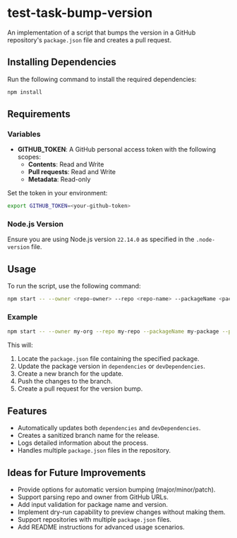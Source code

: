 # test-task-bump-version

An implementation of a script that bumps the version in a GitHub repository's `package.json` file and creates a pull request.

## Installing Dependencies

Run the following command to install the required dependencies:

```bash
npm install
```

## Requirements

### Variables

- **GITHUB_TOKEN**: A GitHub personal access token with the following scopes:
  - **Contents**: Read and Write
  - **Pull requests**: Read and Write
  - **Metadata**: Read-only

Set the token in your environment:

```bash
export GITHUB_TOKEN=<your-github-token>
```

### Node.js Version

Ensure you are using Node.js version `22.14.0` as specified in the `.node-version` file.

## Usage

To run the script, use the following command:

```bash
npm start -- --owner <repo-owner> --repo <repo-name> --packageName <package-name> --packageVersion <new-version>
```

### Example

```bash
npm start -- --owner my-org --repo my-repo --packageName my-package --packageVersion 1.2.3
```

This will:

1. Locate the `package.json` file containing the specified package.
2. Update the package version in `dependencies` or `devDependencies`.
3. Create a new branch for the update.
4. Push the changes to the branch.
5. Create a pull request for the version bump.

## Features

- Automatically updates both `dependencies` and `devDependencies`.
- Creates a sanitized branch name for the release.
- Logs detailed information about the process.
- Handles multiple `package.json` files in the repository.

## Ideas for Future Improvements

- Provide options for automatic version bumping (major/minor/patch).
- Support parsing repo and owner from GitHub URLs.
- Add input validation for package name and version.
- Implement dry-run capability to preview changes without making them.
- Support repositories with multiple `package.json` files.
- Add README instructions for advanced usage scenarios.
